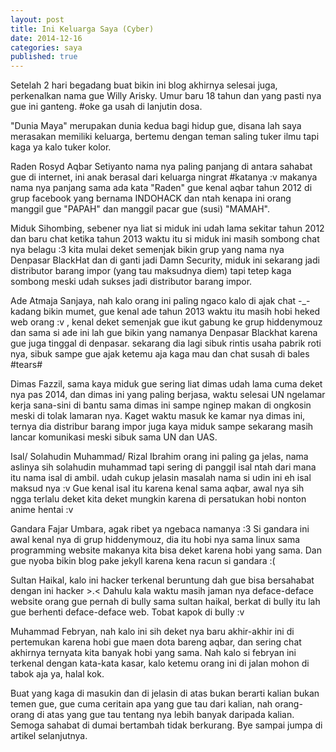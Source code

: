 ```yaml
---
layout: post
title: Ini Keluarga Saya (Cyber)
date: 2014-12-16
categories: saya
published: true
---
```


Setelah 2 hari begadang buat bikin ini blog akhirnya selesai juga, perkenalkan nama gue Willy Arisky. Umur baru 18 tahun dan yang pasti nya gue ini ganteng. #oke ga usah di lanjutin dosa.

"Dunia Maya" merupakan dunia kedua bagi hidup gue, disana lah saya merasakan memiliki keluarga, bertemu dengan teman saling tuker ilmu tapi kaga ya kalo tuker kolor.

Raden Rosyd Aqbar Setiyanto nama nya paling panjang di antara sahabat gue di internet, ini anak berasal dari keluarga ningrat #katanya :v makanya nama nya panjang sama ada kata "Raden" gue kenal aqbar tahun 2012 di grup facebook yang bernama INDOHACK dan ntah kenapa ini orang manggil gue "PAPAH" dan manggil pacar gue (susi) "MAMAH".

Miduk Sihombing, sebener nya liat si miduk ini udah lama sekitar tahun 2012 dan baru chat ketika tahun 2013 waktu itu si miduk ini masih sombong chat nya belagu :3 kita mulai deket semenjak bikin grup yang nama nya Denpasar BlackHat dan di ganti jadi Damn Security, miduk ini sekarang jadi distributor barang impor (yang tau maksudnya diem) tapi tetep kaga sombong meski udah sukses jadi distributor barang impor.

Ade Atmaja Sanjaya, nah kalo orang ini paling ngaco kalo di ajak chat -_- kadang bikin mumet, gue kenal ade tahun 2013 waktu itu masih hobi heked web orang :v , kenal deket semenjak gue ikut gabung ke grup hiddenymouz dan sama si ade ini lah gue bikin yang namanya Denpasar Blackhat karena gue juga tinggal di denpasar. sekarang dia lagi sibuk rintis usaha pabrik roti nya, sibuk sampe gue ajak ketemu aja kaga mau dan chat susah di bales #tears#

Dimas Fazzil, sama kaya miduk gue sering liat dimas udah lama cuma deket nya pas 2014, dan dimas ini yang paling berjasa, waktu selesai UN ngelamar kerja sana-sini di bantu sama dimas ini sampe nginep makan di ongkosin meski di tolak lamaran nya. Kaget waktu masuk ke kamar nya dimas ini, ternya dia distribur barang impor juga kaya miduk sampe sekarang masih lancar komunikasi meski sibuk sama UN dan UAS.

Isal/ Solahudin Muhammad/ Rizal Ibrahim orang ini paling ga jelas, nama aslinya sih solahudin muhammad tapi sering di  panggil isal ntah dari mana itu nama isal di ambil. udah cukup jelasin masalah nama si udin ini eh isal maksud nya :v
Gue kenal isal itu karena kenal sama aqbar, awal nya sih ngga terlalu deket kita deket mungkin karena di persatukan hobi nonton anime hentai :v

Gandara Fajar Umbara, agak ribet ya ngebaca namanya :3
Si gandara ini awal kenal nya di grup hiddenymouz, dia itu hobi nya sama linux sama programming website makanya kita bisa deket karena hobi yang sama. Dan gue nyoba bikin blog pake jekyll karena kena racun si gandara :(

Sultan Haikal, kalo ini hacker terkenal beruntung dah gue bisa bersahabat dengan ini hacker >.<
Dahulu kala waktu masih jaman nya deface-deface website orang gue pernah di bully sama sultan haikal, berkat di bully itu lah gue berhenti deface-deface web. Tobat kapok di bully :v

Muhammad Febryan, nah kalo ini sih deket nya baru akhir-akhir ini di pertemukan karena hobi gue maen dota bareng aqbar, dan sering chat akhirnya ternyata kita banyak hobi yang sama. Nah kalo si febryan ini terkenal dengan kata-kata kasar, kalo ketemu orang ini di jalan mohon di tabok aja ya, halal kok.

Buat yang kaga di masukin dan di jelasin di atas bukan berarti kalian bukan temen gue, gue cuma ceritain apa yang gue tau dari kalian, nah orang-orang di atas yang gue tau tentang nya lebih banyak daripada kalian. Semoga sahabat di dumai bertambah tidak berkurang. Bye sampai jumpa di artikel selanjutnya.
